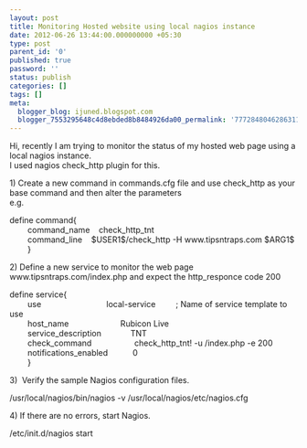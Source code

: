 ```yaml
---
layout: post
title: Monitoring Hosted website using local nagios instance
date: 2012-06-26 13:44:00.000000000 +05:30
type: post
parent_id: '0'
published: true
password: ''
status: publish
categories: []
tags: []
meta:
  blogger_blog: ijuned.blogspot.com
  blogger_7553295648c4d8ebded8b8484926da00_permalink: '7772848046286311768'
---
```

<div dir="ltr" style="text-align:left;">Hi, recently I am trying to monitor <span class="IL_AD" id="IL_AD3">the status<span class="IL_AD_ICON"></span></span> of my hosted web page using a local nagios instance.<br />I used nagios check_http plugin for this.</p>
<p>1) Create a new command in <span class="IL_AD" id="IL_AD6">commands<span class="IL_AD_ICON"></span></span>.cfg file and use check_http as your base command and then alter the parameters<br />e.g.</p>
<p>define command{<br />        command_name    check_http_tnt<br />        command_line    $USER1$/check_http -H www.tipsntraps.com $ARG1$<br />        }</p>
<p>2) Define a new service to monitor the web page www.tipsntraps.com/index.php and expect the http_responce code 200</p>
<p>define service{<br />        use                             local-service         ; Name <span class="IL_AD" id="IL_AD2">of service<span class="IL_AD_ICON"></span></span> template to use<br />        host_name                       Rubicon Live<br />        service_description             TNT<br />        check_command                   check_http_tnt! -u /index.php -e 200<br />        notifications_enabled           0<br />        }</p>
<p>3)  Verify the sample Nagios <span class="IL_AD" id="IL_AD5">configuration files<span class="IL_AD_ICON"></span></span>.</p>
<p>/usr/local/nagios/bin/nagios -v /usr/local/nagios/etc/nagios.cfg</p>
<p>4) If there are no errors, start Nagios.</p>
<p>/etc/init.d/nagios start</p></div>

